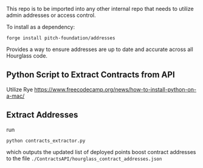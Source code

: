 This repo is to be imported into any other internal repo that needs to utilize admin addresses or access control.  

To install as a dependency:
```
forge install pitch-foundation/addresses
```

Provides a way to ensure addresses are up to date and accurate across all Hourglass code.


## Python Script to Extract Contracts from API
Utilize Rye
https://www.freecodecamp.org/news/how-to-install-python-on-a-mac/

## Extract Addresses
run 
```
python contracts_extractor.py
```

which outputs the updated list of deployed points boost contract addresses to the file `./ContractsAPI/hourglass_contract_addresses.json`